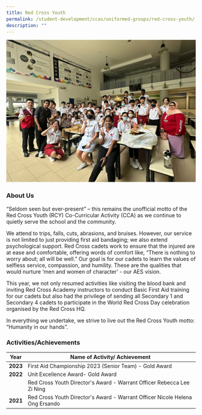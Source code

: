 ```yaml
---
title: Red Cross Youth
permalink: /student-development/ccas/uniformed-groups/red-cross-youth/
description: ""
---
```

![](/images/rcy%20photo.jpeg)

### About Us

“Seldom seen but ever-present” – this remains the unofficial motto of the Red Cross Youth (RCY) Co-Curricular Activity (CCA) as we continue to quietly serve the school and the community.

We attend to trips, falls, cuts, abrasions, and bruises. However, our service is not limited to just providing first aid bandaging; we also extend psychological support. Red Cross cadets work to ensure that the injured are at ease and comfortable, offering words of comfort like, “There is nothing to worry about; all will be well.” Our goal is for our cadets to learn the values of selfless service, compassion, and humility. These are the qualities that would nurture ‘men and women of character’ - our AES vision.

This year, we not only resumed activities like visiting the blood bank and inviting Red Cross Academy instructors to conduct Basic First Aid training for our cadets but also had the privilege of sending all Secondary 1 and Secondary 4 cadets to participate in the World Red Cross Day celebration organised by the Red Cross HQ. 

In everything we undertake, we strive to live out the Red Cross Youth motto: “Humanity in our hands”.

 


### Activities/Achievements

  
| Year | Name of Activity/ Achievement| 
| -------- | -------- | 
| **2023**    | First Aid Championship 2023 (Senior Team) - Gold Award     | 
| **2022**     |  Unit Excellence Award- Gold Award| 
|   |  Red Cross Youth Director's Award - Warrant Officer Rebecca Lee Zi Ning  | 
| **2021**    | Red Cross Youth Director's Award - Warrant Officer Nicole Helena Ong Ersando     |